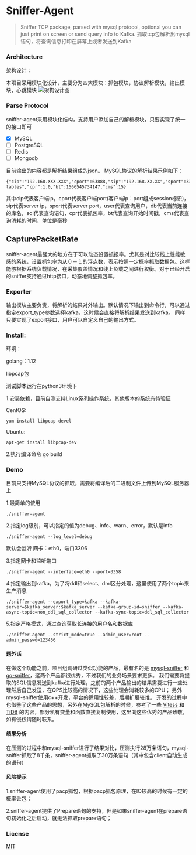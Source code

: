 # Sniffer-Agent

> Sniffer TCP package, parsed with mysql protocol, optional you can just print on screen or send query info to Kafka.
> 抓取tcp包解析出mysql语句，将查询信息打印在屏幕上或者发送到Kafka

### Architecture

架构设计：

本项目采用模块化设计，主要分为四大模块：抓包模块，协议解析模块，输出模块，心跳模块
![架构设计图](https://github.com/zr-hebo/sniffer-agent/blob/master/images/arch.png)

### Parse Protocol

sniffer-agent采用模块化结构，支持用户添加自己的解析模块，只要实现了统一的接口即可
- [x] MySQL
- [ ] PostgreSQL
- [ ] Redis
- [ ] Mongodb

目前输出的内容都是解析结果组成的json。
MySQL协议的解析结果示例如下：
```
{"cip":"192.168.XXX.XXX","cport":63888,"sip":"192.168.XX.XX","sport":3306,"user":"root","db":"sniffer","sql":"show tables","cpr":1.0,"bt":1566545734147,"cms":15}
```
其中cip代表客户端ip，cport代表客户端port(客户端ip：port组成session标识)，sip代表server ip，sport代表server port，user代表查询用户，db代表当前连接的库名，sql代表查询语句，cpr代表抓包率，bt代表查询开始时间戳，cms代表查询消耗的时间，单位是毫秒

## CapturePacketRate
sniffer-agent最强大的地方在于可以动态设置抓报率。尤其是对比较线上性能敏感的系统，设置抓包率为从０－１的浮点数，表示按照一定概率抓取数据包。这样能够根据系统负载情况，在采集覆盖情况和线上负载之间进行权衡。对于已经开启的sniffer支持通过http接口，动态地调整抓包率。

### Exporter

输出模块主要负责，将解析的结果对外输出。默认情况下输出到命令行，可以通过指定export_type参数选择kafka，这时候会直接将解析结果发送到kafka。
同样只要实现了export接口，用户可以自定义自己的输出方式。

### Install:

环境：

golang：1.12

libpcap包

测试脚本运行在python3环境下


1.安装依赖，目前自测支持Linux系列操作系统，其他版本的系统有待验证

CentOS:
```
yum install libpcap-devel
```

Ubuntu:
```
apt-get install libpcap-dev
```
2.执行编译命令 go build

### Demo

目前只支持MySQL协议的抓取，需要将编译后的二进制文件上传到MySQL服务器上

1.最简单的使用

`./sniffer-agent`

2.指定log级别，可以指定的值为debug、info、warn、error，默认是info

`./sniffer-agent --log_level=debug`

默认会监听 网卡：eth0，端口3306

3.指定网卡和监听端口

`./sniffer-agent --interface=eth0 --port=3358`

4.指定输出到kafka，为了将ddl和select、dml区分处理，这里使用了两个topic来生产消息

`./sniffer-agent --export_type=kafka --kafka-server=$kafka_server:$kafka_server --kafka-group-id=sniffer --kafka-async-topic=non_ddl_sql_collector --kafka-sync-topic=ddl_sql_collector`

5.指定严格模式，通过查询获取长连接的用户名和数据库

`./sniffer-agent --strict_mode=true --admin_user=root --admin_passwd=123456`

#### 题外话
在做这个功能之前，项目组调研过类似功能的产品，最有名的是 [mysql-sniffer](https://github.com/Qihoo360/mysql-sniffer) 和 [go-sniffer](https://github.com/40t/go-sniffer)，这两个产品都很优秀，不过我们的业务场景要求更多。
我们需要将提取的SQL信息发送到kafka进行处理，之前的两个产品输出的结果需要进行一些处理然后自己发送，在QPS比较高的情况下，这些处理会消耗较多的CPU；
另外mysql-sniffer使用c++开发，平台的适用性较差，后期扩展较难。
开发的过程中也借鉴了这些产品的思想，另外在MySQL包解析的时候，参考了一些 [Vitess](https://github.com/vitessio/vitess) 和 [TiDB](https://github.com/pingcap/tidb) 的内容，部分私有变量和函数直接复制使用，这里向这些优秀的产品致敬，如有侵权请随时联系。

#### 结果分析
在压测的过程中和mysql-sniffer进行了结果对比，压测执行28万条语句，mysql-sniffer抓取了8千条，sniffer-agent抓取了30万条语句（其中包含client自动生成的语句）

#### 风险提示
1.sniffer-agent使用了pacp抓包，根据pacp抓包原理，在IO较高的时候有一定的概率丢包；

2.sniffer-agent提供了Prepare语句的支持，但是如果sniffer-agent在prepare语句初始化之后启动，就无法抓取prepare语句；

### License
[MIT](https://opensource.org/licenses/MIT)

